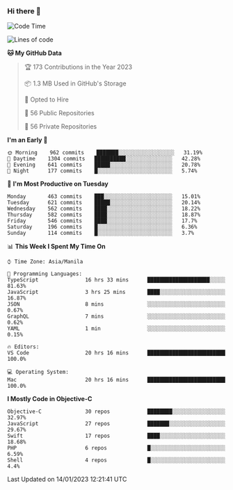 ### Hi there 👋

<!--START_SECTION:waka-->
![Code Time](http://img.shields.io/badge/Code%20Time-3%2C540%20hrs%2043%20mins-blue)

![Lines of code](https://img.shields.io/badge/From%20Hello%20World%20I%27ve%20Written-2%20Million%20lines%20of%20code-blue)

**🐱 My GitHub Data** 

> 🏆 173 Contributions in the Year 2023
 > 
> 📦 1.3 MB Used in GitHub's Storage 
 > 
> 💼 Opted to Hire
 > 
> 📜 56 Public Repositories 
 > 
> 🔑 56 Private Repositories  
 > 
**I'm an Early 🐤** 

```text
🌞 Morning    962 commits    ███████░░░░░░░░░░░░░░░░░░   31.19% 
🌆 Daytime    1304 commits   ██████████░░░░░░░░░░░░░░░   42.28% 
🌃 Evening    641 commits    █████░░░░░░░░░░░░░░░░░░░░   20.78% 
🌙 Night      177 commits    █░░░░░░░░░░░░░░░░░░░░░░░░   5.74%

```
📅 **I'm Most Productive on Tuesday** 

```text
Monday       463 commits    ███░░░░░░░░░░░░░░░░░░░░░░   15.01% 
Tuesday      621 commits    █████░░░░░░░░░░░░░░░░░░░░   20.14% 
Wednesday    562 commits    ████░░░░░░░░░░░░░░░░░░░░░   18.22% 
Thursday     582 commits    ████░░░░░░░░░░░░░░░░░░░░░   18.87% 
Friday       546 commits    ████░░░░░░░░░░░░░░░░░░░░░   17.7% 
Saturday     196 commits    █░░░░░░░░░░░░░░░░░░░░░░░░   6.36% 
Sunday       114 commits    █░░░░░░░░░░░░░░░░░░░░░░░░   3.7%

```


📊 **This Week I Spent My Time On** 

```text
⌚︎ Time Zone: Asia/Manila

💬 Programming Languages: 
TypeScript               16 hrs 33 mins      ████████████████████░░░░░   81.63% 
JavaScript               3 hrs 25 mins       ████░░░░░░░░░░░░░░░░░░░░░   16.87% 
JSON                     8 mins              ░░░░░░░░░░░░░░░░░░░░░░░░░   0.67% 
GraphQL                  7 mins              ░░░░░░░░░░░░░░░░░░░░░░░░░   0.62% 
YAML                     1 min               ░░░░░░░░░░░░░░░░░░░░░░░░░   0.15%

🔥 Editors: 
VS Code                  20 hrs 16 mins      █████████████████████████   100.0%

💻 Operating System: 
Mac                      20 hrs 16 mins      █████████████████████████   100.0%

```

**I Mostly Code in Objective-C** 

```text
Objective-C              30 repos            ████████░░░░░░░░░░░░░░░░░   32.97% 
JavaScript               27 repos            ███████░░░░░░░░░░░░░░░░░░   29.67% 
Swift                    17 repos            ████░░░░░░░░░░░░░░░░░░░░░   18.68% 
PHP                      6 repos             █░░░░░░░░░░░░░░░░░░░░░░░░   6.59% 
Shell                    4 repos             █░░░░░░░░░░░░░░░░░░░░░░░░   4.4%

```



 Last Updated on 14/01/2023 12:21:41 UTC
<!--END_SECTION:waka-->


<!--
**rad182/rad182** is a ✨ _special_ ✨ repository because its `README.md` (this file) appears on your GitHub profile.

Here are some ideas to get you started:

- 🔭 I’m currently working on ...
- 🌱 I’m currently learning ...
- 👯 I’m looking to collaborate on ...
- 🤔 I’m looking for help with ...
- 💬 Ask me about ...
- 📫 How to reach me: ...
- 😄 Pronouns: ...
- ⚡ Fun fact: ...
-->

